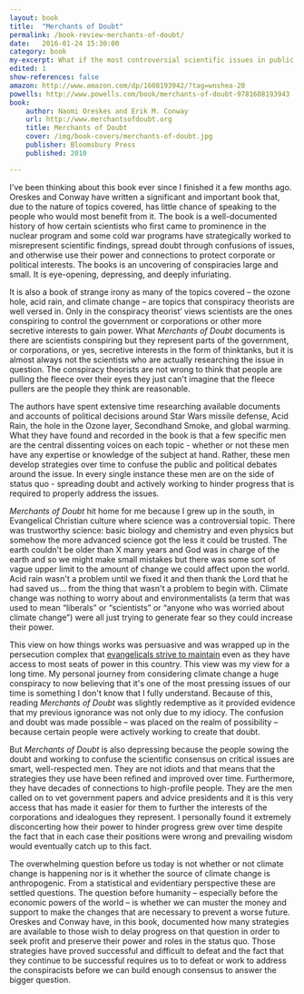 ```yaml
---
layout: book
title:  "Merchants of Doubt"
permalink: /book-review-merchants-of-doubt/
date:   2016-01-24 15:30:00
category: book
my-excerpt: What if the most controversial scientific issues in public policy in the past half century weren't actually controversial? This book lays out a well-documented case that specific scientists conspired to influence issues ranging from the danger of smoking, the influence of CFC's on the Ozone, to the ongoing denial of climate change.
edited: 1
show-references: false
amazon: http://www.amazon.com/dp/1608193942/?tag=wnshea-20
powells: http://www.powells.com/book/merchants-of-doubt-9781608193943
book:
    author: Naomi Oreskes and Erik M. Conway
    url: http://www.merchantsofdoubt.org
    title: Merchants of Doubt
    cover: /img/book-covers/merchants-of-doubt.jpg
    publisher: Bloomsbury Press
    published: 2010

---
```


I've been thinking about this book ever since I finished it a few months ago. Oreskes and Conway have written a significant and important book that, due to the nature of topics covered, has little chance of speaking to the people who would most benefit from it. The book is a well-documented history of how certain scientists who first came to prominence in the nuclear program and some cold war programs have strategically worked to misrepresent scientific findings, spread doubt through confusions of issues, and otherwise use their power and connections to protect corporate or political interests. The books is an uncovering of conspiracies large and small. It is eye-opening, depressing, and deeply infuriating.

It is also a book of strange irony as many of the topics covered – the ozone hole, acid rain, and climate change – are topics that conspiracy theorists are well versed in. Only in the conspiracy theorist’ views scientists are the ones conspiring to control the government or corporations or other more secretive interests to gain power. What *Merchants of Doubt* documents is there are scientists conspiring but they represent parts of the government, or corporations, or yes, secretive interests in the form of thinktanks, but it is almost always not the scientists who are actually researching the issue in question. The conspiracy theorists are not wrong to think that people are pulling the fleece over their eyes they just can't imagine that the fleece pullers are the people they think are reasonable.

The authors have spent extensive time researching available documents and accounts of political decisions around Star Wars missile defense, Acid Rain, the hole in the Ozone layer, Secondhand Smoke, and global warming. What they have found and recorded in the book is that a few specific men are the central dissenting voices on each topic - whether or not these men have any expertise or knowledge of the subject at hand. Rather, these men develop strategies over time to confuse the public and political debates around the issue. In every single instance these men are on the side of status quo - spreading doubt and actively working to hinder progress that is required to properly address the issues.

*Merchants of Doubt* hit home for me because I grew up in the south, in Evangelical Christian culture where science was a controversial topic. There was trustworthy science: basic biology and chemistry and even physics but somehow the more advanced science got the less it could be trusted. The earth couldn't be older than X many years and God was in charge of the earth and so we might make small mistakes but there was some sort of vague upper limit to the amount of change we could affect upon the world. Acid rain wasn't a problem until we fixed it and then thank the Lord that he had saved us... from the thing that wasn't a problem to begin with. Climate change was nothing to worry about and environmentalists (a term that was used to mean “liberals” or “scientists” or “anyone who was worried about climate change”) were all just trying to generate fear so they could increase their power.

This view on how things works was persuasive and was wrapped up in the persecution complex that [evangelicals strive to maintain](http://www.foxnews.com/politics/2015/07/21/fox-news-poll-christians-feel-under-attack.html) even as they have access to most seats of power in this country. This view was my view for a long time. My personal journey from considering climate change a huge conspiracy to now believing that it's one of the most pressing issues of our time is something I don't know that I fully understand. Because of this, reading *Merchants of Doubt* was slightly redemptive as it provided evidence that my previous ignorance was not only due to my idiocy. The confusion and doubt was made possible – was placed on the realm of possibility – because certain people were actively working to create that doubt.

But *Merchants of Doubt* is also depressing because the people sowing the doubt and working to confuse the scientific consensus on critical issues are smart, well-respected men. They are not idiots and that means that the strategies they use have been refined and improved over time. Furthermore, they have decades of connections to high-profile people. They are the men called on to vet government papers and advice presidents and it is this very access that has made it easier for them to further the interests of the corporations and idealogues they represent. I personally found it extremely disconcerting how their power to hinder progress grew over time despite the fact that in each case their positions were wrong and prevailing wisdom would eventually catch up to this fact.

The overwhelming question before us today is not whether or not climate change is happening nor is it whether the source of climate change is anthropogenic. From a statistical and evidentiary perspective these are settled questions. The question before humanity – especially before the economic powers of the world – is whether we can muster the money and support to make the changes that are necessary to prevent a worse future. Oreskes and Conway have, in this book, documented how many strategies are available to those wish to delay progress on that question in order to seek profit and preserve their power and roles in the status quo. Those strategies have proved successful and difficult to defeat and the fact that they continue to be successful requires us to to defeat or work to address the conspiracists before we can build enough consensus to answer the bigger question.
